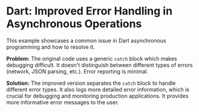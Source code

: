 # Dart:  Improved Error Handling in Asynchronous Operations
This example showcases a common issue in Dart asynchronous programming and how to resolve it.

**Problem:** The original code uses a generic `catch` block which makes debugging difficult.  It doesn't distinguish between different types of errors (network, JSON parsing, etc.).  Error reporting is minimal.

**Solution:** The improved version separates the `catch` block to handle different error types. It also logs more detailed error information, which is crucial for debugging and monitoring production applications.  It provides more informative error messages to the user. 